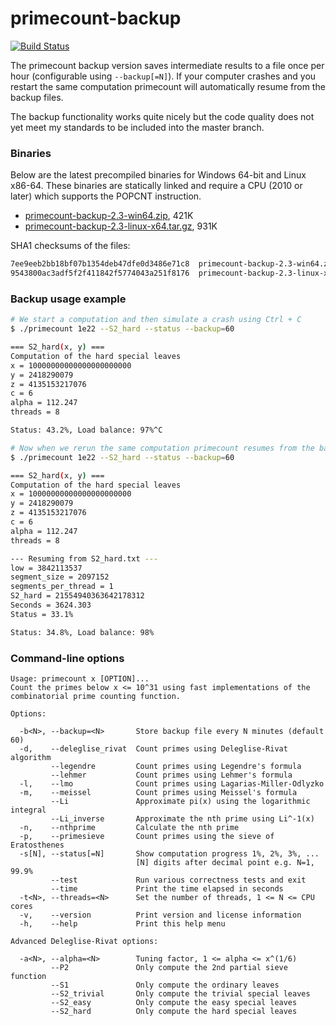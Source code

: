 primecount-backup
=================
[![Build Status](https://travis-ci.org/kimwalisch/primecount.svg)](https://travis-ci.org/kimwalisch/primecount)

The primecount backup version saves intermediate results to a file once
per hour (configurable using ```--backup[=N]```). If your computer crashes
and you restart the same computation primecount will automatically resume
from the backup files.

The backup functionality works quite nicely but the code quality does not
yet meet my standards to be included into the master branch.

### Binaries
Below are the latest precompiled binaries for Windows 64-bit and Linux x86-64.
These binaries are statically linked and require a CPU (2010 or later) which
supports the POPCNT instruction.

* <a href="http://dl.bintray.com/kimwalisch/primecount/primecount-backup-2.3-win64.zip">primecount-backup-2.3-win64.zip</a>, 421K
* <a href="http://dl.bintray.com/kimwalisch/primecount/primecount-backup-2.3-linux-x64.tar.gz">primecount-backup-2.3-linux-x64.tar.gz</a>, 931K

SHA1 checksums of the files:
```sh
7ee9eeb2bb18bf07b1354deb47dfe0d3486e71c8  primecount-backup-2.3-win64.zip
9543800ac3adf5f2f411842f5774043a251f8176  primecount-backup-2.3-linux-x64.tar.gz
```

### Backup usage example
```sh
# We start a computation and then simulate a crash using Ctrl + C
$ ./primecount 1e22 --S2_hard --status --backup=60

=== S2_hard(x, y) ===
Computation of the hard special leaves
x = 10000000000000000000000
y = 2418290079
z = 4135153217076
c = 6
alpha = 112.247
threads = 8

Status: 43.2%, Load balance: 97%^C
```

```sh
# Now when we rerun the same computation primecount resumes from the backup file
$ ./primecount 1e22 --S2_hard --status --backup=60

=== S2_hard(x, y) ===
Computation of the hard special leaves
x = 10000000000000000000000
y = 2418290079
z = 4135153217076
c = 6
alpha = 112.247
threads = 8

--- Resuming from S2_hard.txt ---
low = 3842113537
segment_size = 2097152
segments_per_thread = 1
S2_hard = 21554940363642178312
Seconds = 3624.303
Status = 33.1%

Status: 34.8%, Load balance: 98%
```

### Command-line options
```
Usage: primecount x [OPTION]...
Count the primes below x <= 10^31 using fast implementations of the
combinatorial prime counting function.

Options:

  -b<N>, --backup=<N>       Store backup file every N minutes (default 60)
  -d,    --deleglise_rivat  Count primes using Deleglise-Rivat algorithm
         --legendre         Count primes using Legendre's formula
         --lehmer           Count primes using Lehmer's formula
  -l,    --lmo              Count primes using Lagarias-Miller-Odlyzko
  -m,    --meissel          Count primes using Meissel's formula
         --Li               Approximate pi(x) using the logarithmic integral
         --Li_inverse       Approximate the nth prime using Li^-1(x)
  -n,    --nthprime         Calculate the nth prime
  -p,    --primesieve       Count primes using the sieve of Eratosthenes
  -s[N], --status[=N]       Show computation progress 1%, 2%, 3%, ...
                            [N] digits after decimal point e.g. N=1, 99.9%
         --test             Run various correctness tests and exit
         --time             Print the time elapsed in seconds
  -t<N>, --threads=<N>      Set the number of threads, 1 <= N <= CPU cores
  -v,    --version          Print version and license information
  -h,    --help             Print this help menu

Advanced Deleglise-Rivat options:

  -a<N>, --alpha=<N>        Tuning factor, 1 <= alpha <= x^(1/6)
         --P2               Only compute the 2nd partial sieve function
         --S1               Only compute the ordinary leaves
         --S2_trivial       Only compute the trivial special leaves
         --S2_easy          Only compute the easy special leaves
         --S2_hard          Only compute the hard special leaves
```
